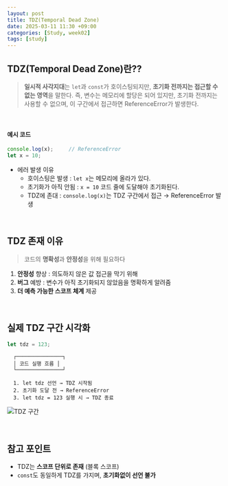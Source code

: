 ```yaml
---
layout: post
title: TDZ(Temporal Dead Zone)
date: 2025-03-11 11:30 +09:00
categories: [Study, week02]
tags: [study]     
---
```


## TDZ(Temporal Dead Zone)란??

> **일시적 사각지대**는 `let`과 `const`가 호이스팅되지만, **초기화 전까지는 접근할 수 없는 영역**을 말한다.
> 즉, 변수는 메모리에 할당은 되어 있지만, 초기화 전까지는 사용할 수 없으며, 이 구간에서 접근하면 ReferenceError가 발생한다.

<br>

#### 예시 코드

```javascript
console.log(x);     // ReferenceError
let x = 10; 
```

- 에러 발생 이유
  - 호이스팅은 발생 : `let x`는 메모리에 올라가 있다.
  - 초기화가 아직 안됨 : `x = 10` 코드 줄에 도달해야 초기화된다.
  - TDZ에 존대 : `console.log(x)`는 TDZ 구간에서 접근 → ReferenceError 발생

<br>

## TDZ 존재 이유

> 코드의 **명확성**과 **안정성**을 위해 필요하다

1. **안정성** 향상 : 의도하지 않은 값 접근을 막기 위해
2. **버그** 예방 : 변수가 아직 초기화되지 않았음을 명확하게 알려줌
3. **더 예측 가능한 스코프 체계** 제공

<br>

## 실제 TDZ 구간 시각화

```javascript
let tdz = 123;
```

```plaintext
  ┌───────────────┐
  │ 코드 실행 흐름 │
  └───────────────┘

  1. let tdz 선언 → TDZ 시작됨
  2. 초기화 도달 전 → ReferenceError
  3. let tdz = 123 실행 시 → TDZ 종료
``` 

![TDZ 구간](https://img1.daumcdn.net/thumb/R800x0/?scode=mtistory2&fname=https%3A%2F%2Fblog.kakaocdn.net%2Fdn%2FdAUOcV%2FbtrlerbSm1G%2F95zpe8AgZWXj71QfWxSBJk%2Fimg.jpg)


<br>

## 참고 포인트

- TDZ는 **스코프 단위로 존재** (블록 스코프)
- `const`도 동일하게 TDZ를 가지며, **초기화없이 선언 불가**
